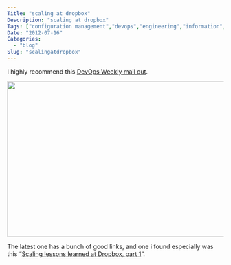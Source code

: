 ```yaml
---
Title: "scaling at dropbox"
Description: "scaling at dropbox"
Tags: ["configuration management","devops","engineering","information","resiliency","Uncategorized"]
Date: "2012-07-16"
Categories:
  - "blog"
Slug: "scalingatdropbox"
---
```

<p>I highly recommend this <a href="http://devopsweekly.com/" title="DevOps Weekly" target="_blank">DevOps Weekly mail out</a>. </p><p><img alt="" src="http://image-host.appspot.com/i/img?id=agppbWFnZS1ob3N0cg0LEgVJbWFnZRiJpAEM" title="DevOps Weekly" class="aligncenter" width="798" height="362" /></p><p>The latest one has a bunch of good links, and one i found especially was this &#8220;<a href="http://eranki.tumblr.com/post/27076431887/scaling-lessons-learned-at-dropbox-part-1" title="Scaling at Dropbox" target="_blank">Scaling lessons learned at Dropbox, part 1</a>&#8220;.</p>
